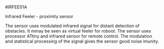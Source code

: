 <!--- Created:2017-01-02T13:57:00.832536: ---> 
<!--- Author:Mlab: ---> 
<!--- AuthorEmail:email@mlab.cz: ---> 
<!--- Tags:None: ---> 
<!--- Ust:rtDescription.en]
Infrared Feeler - proximity sensor

[InfoShortDescription.cs]
Intfračervené tykadlo - senzor na překážky

[InfoLongDescription.en]
The sensor uses modulated infrared signal for distant detection of obstacles. It mmay
be seen as virtual feeler for roboot. The sensor uses processor ATtiny and infrared
sensor for remote control. The modulation and statistical processing of the signal
gives the sensor good noise imunity.

[InfoLongDescription.cs]
Čidlo využívá modulované Ir záření pro bezdotykovou detekci předmětů. Takové virtuální
tykadlo pro roota. Jádrem čidla je procesor řady ATtiny a přijímač Ir pro dálkové
ovládání. Modulace a průměrování signálu zajišťuje zvýšenou odolnost proti rušení.

[End: ---> 
<!--- Name:IRFEE01A: --->
#IRFEE01A 
<!--- LongName --->
Infrared Feeler - proximity sensor
<!--- ELongName ---> 

<!--- Lead --->
The sensor uses modulated infrared signal for distant detection of obstacles. It mmay
be seen as virtual feeler for roboot. The sensor uses processor ATtiny and infrared
sensor for remote control. The modulation and statistical processing of the signal
gives the sensor good noise imunity.
<!--- ELead ---> 


​
​
<!--- Description --->
<!--- EDescription --->
<!--- Content --->
<!--- EContent --->
            